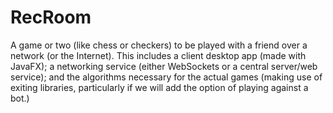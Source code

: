 # RecRoom
A game or two (like chess or checkers) to be played with a friend over a network (or the Internet). 
This includes a client desktop app (made with JavaFX); a networking service (either WebSockets or a central server/web service); and the algorithms necessary for the actual games (making use of exiting libraries, particularly if we will add the option of playing against a bot.)
